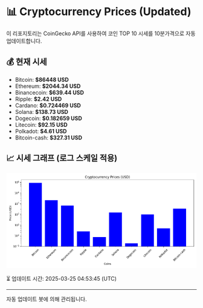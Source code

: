 
# 📊 Cryptocurrency Prices (Updated)

이 리포지토리는 CoinGecko API를 사용하여 코인 TOP 10 시세를 10분가격으로 자동 업데이트합니다.

## 💰 현재 시세
- Bitcoin: **$86448 USD**
- Ethereum: **$2044.34 USD**
- Binancecoin: **$639.44 USD**
- Ripple: **$2.42 USD**
- Cardano: **$0.724469 USD**
- Solana: **$138.73 USD**
- Dogecoin: **$0.182659 USD**
- Litecoin: **$92.15 USD**
- Polkadot: **$4.61 USD**
- Bitcoin-cash: **$327.31 USD**

## 📈 시세 그래프 (로그 스케일 적용)
![Crypto Prices](crypto_prices.png)

⏳ 업데이트 시간: 2025-03-25 04:53:45 (UTC)

---
자동 업데이트 봇에 의해 관리됩니다.
